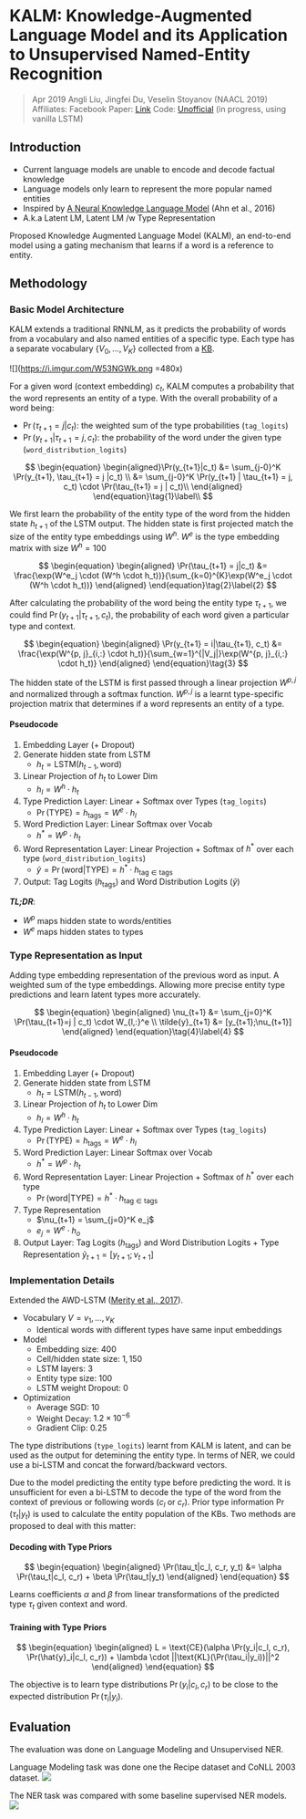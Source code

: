 # KALM: Knowledge-Augmented Language Model and its Application to Unsupervised Named-Entity Recognition

> Apr 2019
> Angli Liu, Jingfei Du, Veselin Stoyanov (NAACL 2019)
> Affiliates: Facebook
> Paper: [Link](https://arxiv.org/abs/1904.04458)
> Code: [Unofficial](https://github.com/raghavjajodia/unsupervised_nlu/blob/master/models.py) (in progress, using vanilla LSTM)

## Introduction
- Current language models are unable to encode and decode factual knowledge
- Language models only learn to represent the more popular named entities
- Inspired by [A Neural Knowledge Language Model](https://arxiv.org/abs/1608.00318) (Ahn et al., 2016)
- A.k.a Latent LM, Latent LM /w Type Representation

Proposed Knowledge Augmented Language Model (KALM), an end-to-end model using a gating mechanism that learns if a word is a reference to entity.

## Methodology
### Basic Model Architecture
KALM extends a traditional RNNLM, as it predicts the probability of words from a vocabulary and also named entities of a specific type. Each type has a separate vocabulary $\{V_0, ..., V_K\}$ collected from a [KB](https://github.com/uclanlp/NamedEntityLanguageModel).

![](https://i.imgur.com/W53NGWk.png =480x)

For a given word (context embedding) $c_t$, KALM computes a probability that the word represents an entity of a type. With the overall probability of a word being:
- $\Pr(\tau_{t+1} = j | c_t)$: the weighted sum of the type probabilities (`tag_logits`)
- $\Pr(y_{t+1}| \tau_{t+1} = j, c_t)$: the probability of the word under the given type (`word_distribution_logits`)

$$
\begin{equation}
\begin{aligned}\Pr(y_{t+1}|c_t) 
&= \sum_{j-0}^K \Pr(y_{t+1}, \tau_{t+1} = j |c_t) \\
&= \sum_{j-0}^K \Pr(y_{t+1} | \tau_{t+1} = j, c_t) \cdot \Pr(\tau_{t+1} = j | c_t)\\
\end{aligned}
\end{equation}\tag{1}\label\\
$$

We first learn the probability of the entity type of the word from the hidden state $h_{t+1}$ of the LSTM output. The hidden state is first projected match the size of the entity type embeddings using $W^h$. $W^{e}$ is the type embedding matrix with size $W^h=100$

$$
\begin{equation}
\begin{aligned}
\Pr(\tau_{t+1} = j|c_t) &= \frac{\exp(W^e_j \cdot (W^h \cdot h_t))}{\sum_{k=0}^{K}\exp(W^e_j \cdot (W^h \cdot h_t))}
\end{aligned}
\end{equation}\tag{2}\label{2}
$$

After calculating the probability of the word being the entity type $\tau_{t+1}$, we could find $\Pr(y_{t+1}|\tau_{t+1}, c_t)$, the probability of each word given a particular type and context.

$$
\begin{equation}
\begin{aligned}
\Pr(y_{t+1} = i|\tau_{t+1}, c_t) &= \frac{\exp(W^{p, j}_{i,:} \cdot h_t)}{\sum_{w=1}^{|V_j|}\exp(W^{p, j}_{i,:} \cdot h_t)} \end{aligned}
\end{equation}\tag{3}
$$

The hidden state of the LSTM is first passed through a linear projection $W^{p,j}$ and normalized through a softmax function. $W^{p,j}$ is a learnt type-specific projection matrix that determines if a word represents an entity of a type.

#### Pseudocode
1. Embedding Layer (+ Dropout)
2. Generate hidden state from LSTM
    - $h_t = \text{LSTM}(h_{t-1}, \text{word})$
3. Linear Projection of $h_t$ to Lower Dim
    - $h_l = W^h \cdot h_t$
4. Type Prediction Layer: Linear + Softmax over Types (`tag_logits`)
    - $\Pr(\text{TYPE}) = h_\text{tags} = W^e \cdot h_l$
5. Word Prediction Layer: Linear Softmax over Vocab
    - $h^* = W^p \cdot h_t$
6. Word Representation Layer: Linear Projection + Softmax of $h^*$ over each type (`word_distribution_logits`)
    - $\tilde{y} = \Pr(\text{word|TYPE}) = h^* \cdot h_{\text{tag} \in \text{tags}}$
7. Output: Tag Logits ($h_\text{tags}$) and Word Distribution Logits ($\tilde{y}$)

***TL;DR***:
- $W^p$ maps hidden state to words/entities
- $W^e$ maps hidden states to types

### Type Representation as Input
Adding type embedding representation of the previous word as input. A weighted sum of the type embeddings. Allowing more precise entity type predictions and learn latent types more accurately.

$$
\begin{equation}
\begin{aligned}
\nu_{t+1} &= \sum_{j=0}^K \Pr(\tau_{t+1}=j | c_t) \cdot W_{l,:}^e \\
\tilde{y}_{t+1} &= [y_{t+1};\nu_{t+1}]
\end{aligned}
\end{equation}\tag{4}\label{4}
$$

#### Pseudocode
1. Embedding Layer (+ Dropout)
2. Generate hidden state from LSTM
    - $h_t = \text{LSTM}(h_{t-1}, \text{word})$
3. Linear Projection of $h_t$ to Lower Dim
    - $h_l = W^h \cdot h_t$
4. Type Prediction Layer: Linear + Softmax over Types (`tag_logits`)
    - $\Pr(\text{TYPE}) = h_\text{tags} = W^e \cdot h_l$
5. Word Prediction Layer: Linear Softmax over Vocab
    - $h^* = W^p \cdot h_t$
6. Word Representation Layer: Linear Projection + Softmax of $h^*$ over each type
    - $\Pr(\text{word|TYPE}) = h^* \cdot h_{\text{tag} \in \text{tags}}$
6. Type Representation 
    - $\nu_{t+1} = \sum_{j=0}^K e_j$
    - $e_j = W^e \cdot h_o$
7. Output Layer: Tag Logits ($h_\text{tags}$) and Word Distribution Logits + Type Representation $\tilde{y}_{t+1} = [y_{t+1};\nu_{t+1}]$

### Implementation Details
Extended the AWD-LSTM ([Merity et al., 2017](https://yashuseth.blog/2018/09/12/awd-lstm-explanation-understanding-language-model/)).

- Vocabulary $V = {v_1,...,v_K}$
    - Identical words with different types have same input embeddings
- Model
    - Embedding size: $400$
    - Cell/hidden state size: $1,150$
    - LSTM layers: $3$
    - Entity type size: $100$
    - LSTM weight Dropout: $0$
- Optimization
    - Average SGD: $10$
    - Weight Decay: $1.2 \times 10^{-6}$
    - Gradient Clip: $0.25$

The type distributions (`type_logits`) learnt from KALM is latent, and can be used as the output for detemining the entity type. In terms of NER, we could use a bi-LSTM and concat the forward/backward vectors.

Due to the model predicting the entity type before predicting the word. It is unsufficient for even a bi-LSTM to decode the type of the word from the context of previous or following words ($c_l$ or $c_r$). Prior type information $\Pr(\tau_{t}|y_t)$ is used to calculate the entity population of the KBs. Two methods are proposed to deal with this matter:

#### Decoding with Type Priors
$$
\begin{equation}
\begin{aligned}
\Pr(\tau_t|c_l, c_r, y_t) &= \alpha \Pr(\tau_t|c_l, c_r) + \beta \Pr(\tau_t|y_t)
\end{aligned}
\end{equation}
$$

Learns coefficients $\alpha$ and $\beta$ from linear transformations of the predicted type $\tau_t$ given context and word.

#### Training with Type Priors
$$
\begin{equation}
\begin{aligned}
L = \text{CE}(\alpha \Pr(y_i|c_l, c_r), \Pr(\hat{y}_i|c_l, c_r)) + \lambda \cdot ||\text{KL}(\Pr(\tau_i|y_i))||^2
\end{aligned}
\end{equation}
$$

The objective is to learn type distributions $\Pr(y_i|c_l, c_r)$ to be close to the expected distribution $\Pr(\tau_i|y_i)$.

## Evaluation
The evaluation was done on Language Modeling and Unsupervised NER.

Language Modeling task was done one the Recipe dataset and CoNLL 2003 dataset.
![](https://i.imgur.com/RVTG01g.png)

The NER task was compared with some baseline supervised NER models.
![](https://i.imgur.com/9iP81GE.png)



